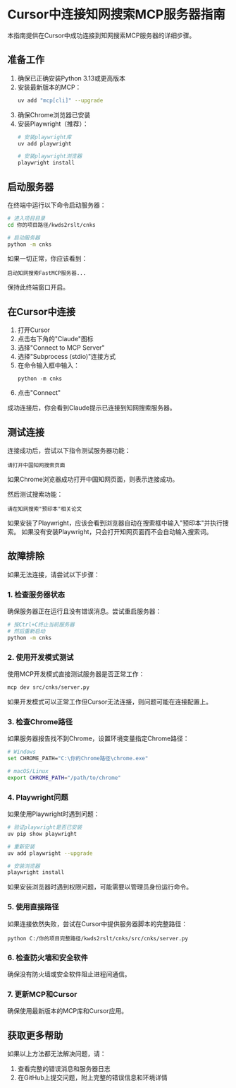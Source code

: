 # Cursor中连接知网搜索MCP服务器指南

本指南提供在Cursor中成功连接到知网搜索MCP服务器的详细步骤。

## 准备工作

1. 确保已正确安装Python 3.13或更高版本
2. 安装最新版本的MCP：
   ```bash
   uv add "mcp[cli]" --upgrade
   ```
3. 确保Chrome浏览器已安装
4. 安装Playwright（推荐）：
   ```bash
   # 安装playwright库
   uv add playwright
   
   # 安装playwright浏览器
   playwright install
   ```

## 启动服务器

在终端中运行以下命令启动服务器：

```bash
# 进入项目目录
cd 你的项目路径/kwds2rslt/cnks

# 启动服务器
python -m cnks
```

如果一切正常，你应该看到：
```
启动知网搜索FastMCP服务器...
```

保持此终端窗口开启。

## 在Cursor中连接

1. 打开Cursor
2. 点击右下角的"Claude"图标
3. 选择"Connect to MCP Server"
4. 选择"Subprocess (stdio)"连接方式
5. 在命令输入框中输入：
   ```
   python -m cnks
   ```
6. 点击"Connect"

成功连接后，你会看到Claude提示已连接到知网搜索服务器。

## 测试连接

连接成功后，尝试以下指令测试服务器功能：

```
请打开中国知网搜索页面
```

如果Chrome浏览器成功打开中国知网页面，则表示连接成功。

然后测试搜索功能：

```
请在知网搜索"预印本"相关论文
```

如果安装了Playwright，应该会看到浏览器自动在搜索框中输入"预印本"并执行搜索。
如果没有安装Playwright，只会打开知网页面而不会自动输入搜索词。

## 故障排除

如果无法连接，请尝试以下步骤：

### 1. 检查服务器状态

确保服务器正在运行且没有错误消息。尝试重启服务器：

```bash
# 按Ctrl+C终止当前服务器
# 然后重新启动
python -m cnks
```

### 2. 使用开发模式测试

使用MCP开发模式直接测试服务器是否正常工作：

```bash
mcp dev src/cnks/server.py
```

如果开发模式可以正常工作但Cursor无法连接，则问题可能在连接配置上。

### 3. 检查Chrome路径

如果服务器报告找不到Chrome，设置环境变量指定Chrome路径：

```bash
# Windows
set CHROME_PATH="C:\你的Chrome路径\chrome.exe"

# macOS/Linux
export CHROME_PATH="/path/to/chrome"
```

### 4. Playwright问题

如果使用Playwright时遇到问题：

```bash
# 验证playwright是否已安装
uv pip show playwright

# 重新安装
uv add playwright --upgrade

# 安装浏览器
playwright install
```

如果安装浏览器时遇到权限问题，可能需要以管理员身份运行命令。

### 5. 使用直接路径

如果连接依然失败，尝试在Cursor中提供服务器脚本的完整路径：

```
python C:/你的项目完整路径/kwds2rslt/cnks/src/cnks/server.py
```

### 6. 检查防火墙和安全软件

确保没有防火墙或安全软件阻止进程间通信。

### 7. 更新MCP和Cursor

确保使用最新版本的MCP库和Cursor应用。

## 获取更多帮助

如果以上方法都无法解决问题，请：

1. 查看完整的错误消息和服务器日志
2. 在GitHub上提交问题，附上完整的错误信息和环境详情 